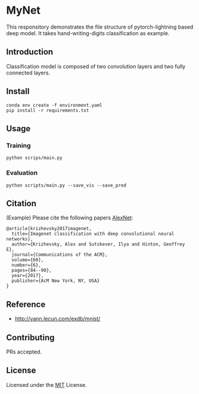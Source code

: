 # MyNet
This responsitory demonstrates the file structure of pytorch-lightning based deep model. It takes hand-writing-digits classification as example.

## Introduction

Classification model is composed of two convolution layers and two fully connected layers.

## Install

```
conda env create -f environment.yaml
pip install -r requirements.txt
```

## Usage


### Training

```shell
python scrips/main.py
```

### Evaluation

```shell
python scripts/main.py --save_vis --save_pred
```

## Citation

(Example) Please cite the following papers [AlexNet](https://dl.acm.org/doi/pdf/10.1145/3065386):

```text
@article{krizhevsky2017imagenet,
  title={Imagenet classification with deep convolutional neural networks},
  author={Krizhevsky, Alex and Sutskever, Ilya and Hinton, Geoffrey E},
  journal={Communications of the ACM},
  volume={60},
  number={6},
  pages={84--90},
  year={2017},
  publisher={AcM New York, NY, USA}
}
```

## Reference

* http://yann.lecun.com/exdb/mnist/

## Contributing

PRs accepted.

## License

Licensed under the [MIT](LICENSE) License.

